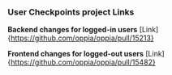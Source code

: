 ### User Checkpoints project Links

**Backend changes for logged-in users**
[Link]{https://github.com/oppia/oppia/pull/15213}

**Frontend changes for logged-out users**
[Link]{https://github.com/oppia/oppia/pull/15482}
